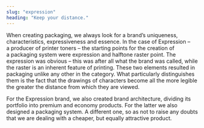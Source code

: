 ```yaml
---
slug: "expression"
heading: "Keep your distance."
---
```

When creating packaging, we always look for a brand’s uniqueness, characteristics, expressiveness and essence. In the case of Expression – a producer of printer toners – the starting points for the creation of a packaging system were expression and halftone raster point. The expression was obvious – this was after all what the brand was called, while the raster is an inherent feature of printing. These two elements resulted in packaging unlike any other in the category. What particularly distinguishes them is the fact that the drawings of characters become all the more legible the greater the distance from which they are viewed.

For the Expression brand, we also created brand architecture, dividing its portfolio into premium and economy products. For the latter we also designed a packaging system. A different one, so as not to raise any doubts that we are dealing with a cheaper, but equally attractive product.